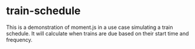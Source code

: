 # train-schedule

This is a demonstration of moment.js in a use case simulating a train schedule. It will calculate when trains are due based on their start time and frequency.
